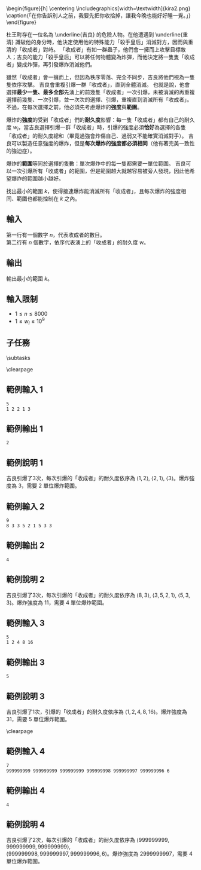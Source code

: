 # 

\begin{figure}[h]
\centering
\includegraphics[width=\textwidth]{kira2.png}
\caption{「在你告訴別人之前，我要先把你收拾掉，讓我今晚也能好好睡一覺。」}
\end{figure}

杜王町存在一位名為 \underline{吉良} 的危險人物。在他遭遇到 \underline{重清} 識破他的身分時，他決定使用他的特殊能力「殺手皇后」消滅對方，因而與重清的「收成者」對峙。
「收成者」有如一群蟲子，他們會一擁而上攻擊目標敵人；吉良的能力「殺手皇后」可以將任何物體變為炸彈，而他決定將一隻隻「收成者」變成炸彈，再引發爆炸消滅他們。  

雖然「收成者」會一擁而上，但因為秩序零落、完全不同步，吉良將他們視為一隻隻依序攻擊。
吉良會重複引爆一群「收成者」，直到全體消滅。
也就是說，他會選擇**最少一隻、最多全部**先湧上的前幾隻「收成者」一次引爆，未被消滅的再重複選擇前幾隻、一次引爆，並一次次的選擇、引爆，重複直到消滅所有「收成者」。
不過，在每次選擇之前，他必須先考慮爆炸的**強度**與**範圍**。

爆炸的**強度**的受到「收成者」們的**耐久度**影響：每一隻「收成者」都有自己的耐久度 $w_i$，當吉良選擇引爆一群「收成者」時，引爆的強度必須**恰好**為選擇的各隻「收成者」的耐久度總和（畢竟過強會炸傷自己、過弱又不能確實消滅對手）。
吉良可以製造任意強度的爆炸，但是**每次爆炸的強度都必須相同**（他有著完美一致性的強迫症）。

爆炸的**範圍**等同於選擇的隻數：單次爆炸中的每一隻都需要一單位範圍。
吉良可以一次引爆所有「收成者」的範圍，但是範圍越大就越容易被旁人發現，因此他希望爆炸的範圍越小越好。

找出最小的範圍 $k$，使得接連爆炸能消滅所有「收成者」，且每次爆炸的強度相同、範圍也都能控制在 $k$ 之內。

## 輸入
第一行有一個數字 $n$，代表收成者的數目。  
第二行有 $n$ 個數字，依序代表湧上的「收成者」的耐久度 $w$。

## 輸出
輸出最小的範圍 $k$。

## 輸入限制
- $1 \leq n \leq 8000$
- $1 \leq w_i \leq 10^9$

## 子任務
\subtasks

\clearpage

## 範例輸入 1
```
5
1 2 2 1 3
```

## 範例輸出 1
```
2
```

## 範例說明 1
吉良引爆了$3$次，每次引爆的「收成者」的耐久度依序為 $\langle 1, 2\rangle$, $\langle 2, 1\rangle$, $\langle 3\rangle$。爆炸強度為 $3$，需要 $2$ 單位爆炸範圍。

## 範例輸入 2
```
9
8 3 3 5 2 1 5 3 3
```

## 範例輸出 2
```
4
```

## 範例說明 2
吉良引爆了$3$次，每次引爆的「收成者」的耐久度依序為 $\langle 8, 3\rangle$, $\langle 3, 5, 2, 1\rangle$, $\langle 5, 3, 3\rangle$。爆炸強度為 $11$，需要 $4$ 單位爆炸範圍。

## 範例輸入 3
```
5
1 2 4 8 16
```

## 範例輸出 3
```
5
```

## 範例說明 3
吉良引爆了$1$次，引爆的「收成者」的耐久度依序為 $\langle 1, 2, 4, 8, 16\rangle$。爆炸強度為 $31$，需要 $5$ 單位爆炸範圍。

\clearpage

## 範例輸入 4
```
7
999999999 999999999 999999999 999999998 999999997 999999996 6
```

## 範例輸出 4
```
4
```

## 範例說明 4
吉良引爆了$2$次，每次引爆的「收成者」的耐久度依序為 $\langle 999999999, 999999999, 999999999\rangle$,  
$\langle 999999998, 999999997, 999999996, 6\rangle$。爆炸強度為 $2999999997$，需要 $4$ 單位爆炸範圍。
